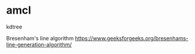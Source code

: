# amcl

kdtree

Bresenham's line algorithm
https://www.geeksforgeeks.org/bresenhams-line-generation-algorithm/
